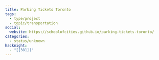 ```yaml
---
title: Parking Tickets Toronto
tags:
  - type/project
  - topic/transportation
social:
  website: https://schoolofcities.github.io/parking-tickets-toronto/
categories:
  - status/unknown
hacknight:
  - "[[381]]"
---
```

